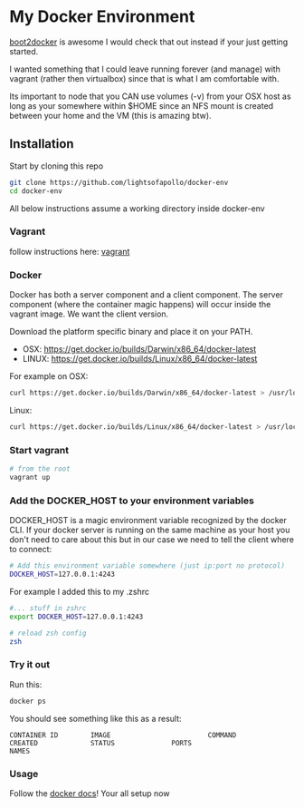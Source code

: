 # My Docker Environment

[boot2docker](https://github.com/steeve/boot2docker) is awesome I would
check that out instead if your just getting started.

I wanted something that I could leave running forever (and manage) with
vagrant (rather then virtualbox) since that is what I am
comfortable with.

Its important to node that you CAN use volumes (-v) from your OSX host
as long as your somewhere within $HOME since an NFS mount is created
between your home and the VM (this is amazing btw).

## Installation

Start by cloning this repo

```sh
git clone https://github.com/lightsofapollo/docker-env
cd docker-env
```

All below instructions assume a working directory inside docker-env

### Vagrant

follow instructions here: [vagrant](http://www.vagrantup.com/)

### Docker

Docker has both a server component and a client component. The server
component (where the container magic happens) will occur inside the
vagrant image. We want the client version.

Download the platform specific binary and place it on your PATH.

  - OSX: https://get.docker.io/builds/Darwin/x86_64/docker-latest 
  - LINUX: https://get.docker.io/builds/Linux/x86_64/docker-latest

For example on OSX:

```sh
curl https://get.docker.io/builds/Darwin/x86_64/docker-latest > /usr/local/bin/docker
```

Linux:

```sh
curl https://get.docker.io/builds/Linux/x86_64/docker-latest > /usr/local/bin/docker
```

### Start vagrant

```sh
# from the root
vagrant up
```

### Add the DOCKER_HOST to your environment variables

DOCKER_HOST is a magic environment variable recognized by the docker
CLI. If your docker server is running on the same machine as your host
you don't need to care about this but in our case we need to tell the
client where to connect:

```sh
# Add this environment variable somewhere (just ip:port no protocol)
DOCKER_HOST=127.0.0.1:4243
```

For example I added this to my .zshrc

```sh
#... stuff in zshrc
export DOCKER_HOST=127.0.0.1:4243
```


```sh
# reload zsh config
zsh
```

### Try it out

Run this:

```sh
docker ps
```

You should see something like this as a result:

```
CONTAINER ID        IMAGE                        COMMAND                CREATED             STATUS              PORTS                     NAMES
```

### Usage

Follow the [docker docs](http://docs.docker.io/en/latest/)! Your all setup now
